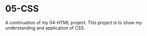 # 05-CSS

A continuation of my 04-HTML project. This project is to show my understanding and application of CSS.
